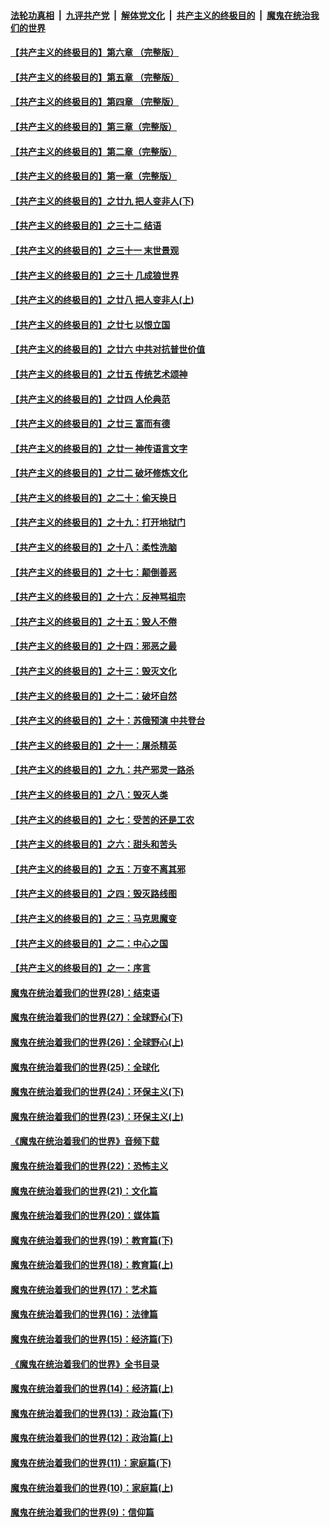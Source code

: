 

####  [法轮功真相](../../../../basic/blob/master/README.md?t=07091731) &nbsp;|&nbsp; [九评共产党](../../../../9ping.md/blob/master/README.md?t=07091731) &nbsp;|&nbsp; [解体党文化](../../../../jtdwh.md/blob/master/README.md?t=07091731)  &nbsp;|&nbsp; [共产主义的终极目的](../../../../gczydzjmd.md/blob/master/README.md?t=07091731) &nbsp;|&nbsp; [魔鬼在统治我们的世界](../../../../mgztzwmdsj.md/blob/master/README.md?t=07091731) 

#### [【共产主义的终极目的】第六章 （完整版）](../pages/nsc422/n11428913.md?t=07091731) 

#### [【共产主义的终极目的】第五章 （完整版）](../pages/nsc422/n11428912.md?t=07091731) 

#### [【共产主义的终极目的】第四章 （完整版）](../pages/nsc422/n11428907.md?t=07091731) 

#### [【共产主义的终极目的】第三章（完整版）](../pages/nsc422/n11428848.md?t=07091731) 

#### [【共产主义的终极目的】第二章（完整版）](../pages/nsc422/n11428831.md?t=07091731) 

#### [【共产主义的终极目的】第一章（完整版）](../pages/nsc422/n11417651.md?t=07091731) 

#### [【共产主义的终极目的】之廿九 把人变非人(下)](../pages/nsc422/n11344140.md?t=07091731) 

#### [【共产主义的终极目的】之三十二 结语](../pages/nsc422/n11360535.md?t=07091731) 

#### [【共产主义的终极目的】之三十一 末世景观](../pages/nsc422/n11351129.md?t=07091731) 

#### [【共产主义的终极目的】之三十 几成狼世界](../pages/nsc422/n11348280.md?t=07091731) 

#### [【共产主义的终极目的】之廿八 把人变非人(上)](../pages/nsc422/n11340492.md?t=07091731) 

#### [【共产主义的终极目的】之廿七 以恨立国](../pages/nsc422/n11336944.md?t=07091731) 

#### [【共产主义的终极目的】之廿六 中共对抗普世价值](../pages/nsc422/n11324785.md?t=07091731) 

#### [【共产主义的终极目的】之廿五 传统艺术颂神](../pages/nsc422/n11296396.md?t=07091731) 

#### [【共产主义的终极目的】之廿四 人伦典范](../pages/nsc422/n11296397.md?t=07091731) 

#### [【共产主义的终极目的】之廿三 富而有德](../pages/nsc422/n11283598.md?t=07091731) 

#### [【共产主义的终极目的】之廿一 神传语言文字](../pages/nsc422/n11263265.md?t=07091731) 

#### [【共产主义的终极目的】之廿二 破坏修炼文化](../pages/nsc422/n11245728.md?t=07091731) 

#### [【共产主义的终极目的】之二十：偷天换日](../pages/nsc422/n11238846.md?t=07091731) 

#### [【共产主义的终极目的】之十九：打开地狱门](../pages/nsc422/n11206376.md?t=07091731) 

#### [【共产主义的终极目的】之十八：柔性洗脑](../pages/nsc422/n11199994.md?t=07091731) 

#### [【共产主义的终极目的】之十七：颠倒善恶](../pages/nsc422/n11179782.md?t=07091731) 

#### [【共产主义的终极目的】之十六：反神骂祖宗](../pages/nsc422/n11166798.md?t=07091731) 

#### [【共产主义的终极目的】之十五：毁人不倦](../pages/nsc422/n11166792.md?t=07091731) 

#### [【共产主义的终极目的】之十四：邪恶之最](../pages/nsc422/n11150249.md?t=07091731) 

#### [【共产主义的终极目的】之十三：毁灭文化](../pages/nsc422/n11135227.md?t=07091731) 

#### [【共产主义的终极目的】之十二：破坏自然](../pages/nsc422/n11135214.md?t=07091731) 

#### [【共产主义的终极目的】之十：苏俄预演 中共登台](../pages/nsc422/n11118424.md?t=07091731) 

#### [【共产主义的终极目的】之十一：屠杀精英](../pages/nsc422/n11118442.md?t=07091731) 

#### [【共产主义的终极目的】之九：共产邪灵一路杀](../pages/nsc422/n11114139.md?t=07091731) 

#### [【共产主义的终极目的】之八：毁灭人类](../pages/nsc422/n11108503.md?t=07091731) 

#### [【共产主义的终极目的】之七：受苦的还是工农](../pages/nsc422/n11101809.md?t=07091731) 

#### [【共产主义的终极目的】之六：甜头和苦头](../pages/nsc422/n11096971.md?t=07091731) 

#### [【共产主义的终极目的】之五：万变不离其邪](../pages/nsc422/n11091285.md?t=07091731) 

#### [【共产主义的终极目的】之四：毁灭路线图](../pages/nsc422/n11086284.md?t=07091731) 

#### [【共产主义的终极目的】之三：马克思魔变](../pages/nsc422/n11061941.md?t=07091731) 

#### [【共产主义的终极目的】之二：中心之国](../pages/nsc422/n11047728.md?t=07091731) 

#### [【共产主义的终极目的】之一：序言](../pages/nsc422/n11086077.md?t=07091731) 

#### [魔鬼在统治着我们的世界(28)：结束语](../pages/nsc422/n10936246.md?t=07091731) 

#### [魔鬼在统治着我们的世界(27)：全球野心(下)](../pages/nsc422/n10928319.md?t=07091731) 

#### [魔鬼在统治着我们的世界(26)：全球野心(上)](../pages/nsc422/n10900318.md?t=07091731) 

#### [魔鬼在统治着我们的世界(25)：全球化](../pages/nsc422/n10788205.md?t=07091731) 

#### [魔鬼在统治着我们的世界(24)：环保主义(下)](../pages/nsc422/n10695307.md?t=07091731) 

#### [魔鬼在统治着我们的世界(23)：环保主义(上)](../pages/nsc422/n10688613.md?t=07091731) 

#### [《魔鬼在统治着我们的世界》音频下载](../pages/nsc422/n10635553.md?t=07091731) 

#### [魔鬼在统治着我们的世界(22)：恐怖主义](../pages/nsc422/n10614727.md?t=07091731) 

#### [魔鬼在统治着我们的世界(21)：文化篇](../pages/nsc422/n10597706.md?t=07091731) 

#### [魔鬼在统治着我们的世界(20)：媒体篇](../pages/nsc422/n10586579.md?t=07091731) 

#### [魔鬼在统治着我们的世界(19)：教育篇(下)](../pages/nsc422/n10564808.md?t=07091731) 

#### [魔鬼在统治着我们的世界(18)：教育篇(上)](../pages/nsc422/n10526970.md?t=07091731) 

#### [魔鬼在统治着我们的世界(17)：艺术篇](../pages/nsc422/n10499093.md?t=07091731) 

#### [魔鬼在统治着我们的世界(16)：法律篇](../pages/nsc422/n10485969.md?t=07091731) 

#### [魔鬼在统治着我们的世界(15)：经济篇(下)](../pages/nsc422/n10469975.md?t=07091731) 

#### [《魔鬼在统治着我们的世界》全书目录](../pages/nsc422/n10464261.md?t=07091731) 

#### [魔鬼在统治着我们的世界(14)：经济篇(上)](../pages/nsc422/n10457370.md?t=07091731) 

#### [魔鬼在统治着我们的世界(13)：政治篇(下)](../pages/nsc422/n10448270.md?t=07091731) 

#### [魔鬼在统治着我们的世界(12)：政治篇(上)](../pages/nsc422/n10444576.md?t=07091731) 

#### [魔鬼在统治着我们的世界(11)：家庭篇(下)](../pages/nsc422/n10440961.md?t=07091731) 

#### [魔鬼在统治着我们的世界(10)：家庭篇(上)](../pages/nsc422/n10435448.md?t=07091731) 

#### [魔鬼在统治着我们的世界(9)：信仰篇](../pages/nsc422/n10432159.md?t=07091731) 

